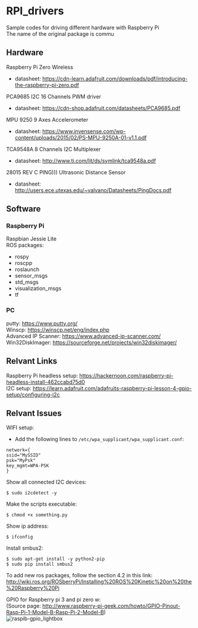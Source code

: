 # RPI_drivers
Sample codes for driving different hardware with Raspberry Pi <br />
The name of the original package is commu

## Hardware
Raspberry Pi Zero Wireless<br />
- datasheet: https://cdn-learn.adafruit.com/downloads/pdf/introducing-the-raspberry-pi-zero.pdf

PCA9685 I2C 16 Channels PWM driver<br />
- datasheet: https://cdn-shop.adafruit.com/datasheets/PCA9685.pdf

MPU 9250 9 Axes Accelerometer<br />
- datasheet: https://www.invensense.com/wp-content/uploads/2015/02/PS-MPU-9250A-01-v1.1.pdf

TCA9548A 8 Channels I2C Multiplexer<br />
- datasheet: http://www.ti.com/lit/ds/symlink/tca9548a.pdf

28015 REV C PING))) Ultrasonic Distance Sensor<br />
- datasheet: http://users.ece.utexas.edu/~valvano/Datasheets/PingDocs.pdf

## Software
### Raspberry Pi
Raspbian Jessie Lite<br />
ROS packages:<br />
- rospy
- roscpp
- roslaunch
- sensor_msgs
- std_msgs
- visualization_msgs
- tf
### PC
putty: https://www.putty.org/ <br />
Winscp: https://winscp.net/eng/index.php <br />
Advanced IP Scanner: https://www.advanced-ip-scanner.com/ <br />
Win32DiskImager: https://sourceforge.net/projects/win32diskimager/ <br />

## Relvant Links
Raspberry Pi headless setup: https://hackernoon.com/raspberry-pi-headless-install-462ccabd75d0 <br />
I2C setup: https://learn.adafruit.com/adafruits-raspberry-pi-lesson-4-gpio-setup/configuring-i2c

## Relvant Issues
WIFI setup:<br />
- Add the following lines to `/etc/wpa_supplicant/wpa_supplicant.conf`:
~~~
network={
ssid="MySSID"
psk="MyPsk"
key_mgmt=WPA-PSK
}
~~~~

Show all connected I2C devices:
~~~
$ sudo i2cdetect -y
~~~
Make the scripts executable:
~~~
$ chmod +x something.py
~~~

Show ip address:
~~~
$ ifconfig
~~~

Install smbus2:
~~~
$ sudo apt-get install -y python2-pip
$ sudo pip install smbus2
~~~

To add new ros packages, follow the section 4.2 in this link:<br />
http://wiki.ros.org/ROSberryPi/Installing%20ROS%20Kinetic%20on%20the%20Raspberry%20Pi

GPIO for Raspberry pi 3 and pi zero w:<br />
(Source page: http://www.raspberry-pi-geek.com/howto/GPIO-Pinout-Rasp-Pi-1-Model-B-Rasp-Pi-2-Model-B)<br />
![raspib-gpio_lightbox](https://user-images.githubusercontent.com/24307076/38147871-11d1443e-3422-11e8-8ede-98b4535786e0.png)


